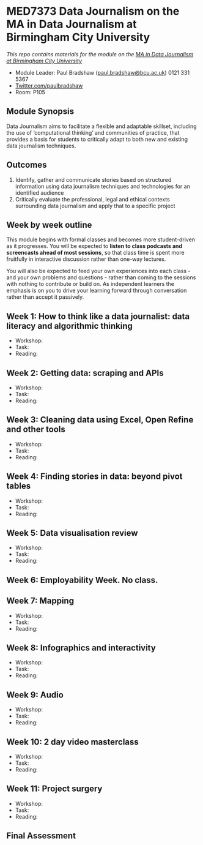# MED7373 Data Journalism on the MA in Data Journalism at Birmingham City University

*This repo contains materials for the module on the [MA in Data Journalism at Birmingham City University](http://bcu.ac.uk/media/courses/data-journalism)*

* Module Leader: Paul Bradshaw (paul.bradshaw@bcu.ac.uk) 0121 331 5367
* [Twitter.com/paulbradshaw](http://Twitter.com/paulbradshaw)
* Room: P105 

## Module Synopsis

Data Journalism aims to facilitate a flexible and adaptable skillset, including the use of ‘computational thinking’ and communities of practice, that provides a basis for students to critically adapt to both new and existing data journalism techniques. 

## Outcomes

1. Identify, gather and communicate stories based on structured information using data journalism techniques and technologies for an identified audience
2.	Critically evaluate the professional, legal and ethical contexts surrounding data journalism and apply that to a specific project

## Week by week outline 

This module begins with formal classes and becomes more student-driven as it progresses. You will be expected to **listen to class podcasts and screencasts ahead of most sessions**, so that class time is spent more fruitfully in interactive discussion rather than one-way lectures. 

You will also be expected to feed your own experiences into each class - and your own problems and questions - rather than coming to the sessions with nothing to contribute or build on. As independent learners the emphasis is on you to drive your learning forward through conversation rather than accept it passively.

## Week 1: How to think like a data journalist: data literacy and algorithmic thinking

* Workshop: 
* Task:
* Reading: 

## Week 2: Getting data: scraping and APIs

* Workshop: 
* Task:
* Reading: 

## Week 3: Cleaning data using Excel, Open Refine and other tools

* Workshop: 
* Task:
* Reading: 

## Week 4: Finding stories in data: beyond pivot tables

* Workshop: 
* Task:
* Reading: 

## Week 5: Data visualisation review

* Workshop: 
* Task:
* Reading: 

## Week 6: Employability Week. No class. 

## Week 7: Mapping

* Workshop: 
* Task:
* Reading: 

## Week 8: Infographics and interactivity

* Workshop: 
* Task:
* Reading: 

## Week 9: Audio 

* Workshop: 
* Task:
* Reading: 

## Week 10: 2 day video masterclass

* Workshop: 
* Task:
* Reading: 

## Week 11:  Project surgery

* Workshop: 
* Task:
* Reading: 

## Final Assessment

